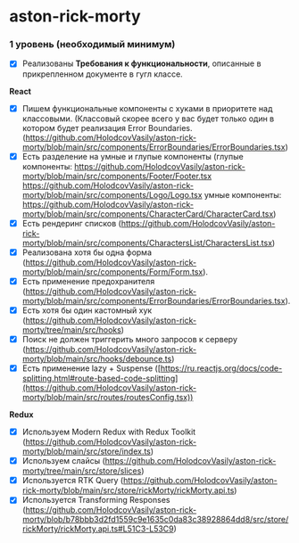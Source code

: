 # aston-rick-morty
### **1 уровень (необходимый минимум)**

- [x]  Реализованы **Требования к функциональности**, описанные в прикрепленном документе в гугл классе.

**React**

- [x]  Пишем функциональные компоненты c хуками в приоритете над классовыми. (Классовый скорее всего у вас будет только один в котором будет реализация Error Boundaries. (https://github.com/HolodcovVasily/aston-rick-morty/blob/main/src/components/ErrorBoundaries/ErrorBoundaries.tsx)
- [x]  Есть разделение на умные и глупые компоненты (глупые компоненты: https://github.com/HolodcovVasily/aston-rick-morty/blob/main/src/components/Footer/Footer.tsx https://github.com/HolodcovVasily/aston-rick-morty/blob/main/src/components/Logo/Logo.tsx  умные компоненты: https://github.com/HolodcovVasily/aston-rick-morty/blob/main/src/components/CharacterCard/CharacterCard.tsx)
- [x]  Есть рендеринг списков (https://github.com/HolodcovVasily/aston-rick-morty/blob/main/src/components/CharactersList/CharactersList.tsx)
- [x]  Реализована хотя бы одна форма (https://github.com/HolodcovVasily/aston-rick-morty/blob/main/src/components/Form/Form.tsx).
- [x]  Есть применение предохранителя (https://github.com/HolodcovVasily/aston-rick-morty/blob/main/src/components/ErrorBoundaries/ErrorBoundaries.tsx).
- [x]  Есть хотя бы один кастомный хук (https://github.com/HolodcovVasily/aston-rick-morty/tree/main/src/hooks)
- [x]  Поиск не должен триггерить много запросов к серверу (https://github.com/HolodcovVasily/aston-rick-morty/blob/main/src/hooks/debounce.ts)
- [x]  Есть применение lazy + Suspense ([https://ru.reactjs.org/docs/code-splitting.html#route-based-code-splitting](https://github.com/HolodcovVasily/aston-rick-morty/blob/main/src/routes/routesConfig.tsx))

**Redux**

- [x]  Используем Modern Redux with Redux Toolkit (https://github.com/HolodcovVasily/aston-rick-morty/blob/main/src/store/index.ts)
- [x]  Используем слайсы (https://github.com/HolodcovVasily/aston-rick-morty/tree/main/src/store/slices)
- [x]  Используется RTK Query (https://github.com/HolodcovVasily/aston-rick-morty/blob/main/src/store/rickMorty/rickMorty.api.ts)
- [x]  Используется Transforming Responses (https://github.com/HolodcovVasily/aston-rick-morty/blob/b78bbb3d2fd1559c9e1635c0da83c38928864dd8/src/store/rickMorty/rickMorty.api.ts#L51C3-L53C9)
